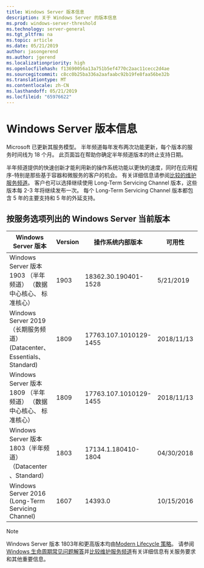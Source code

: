 ```yaml
---
title: Windows Server 版本信息
description: 关于 Windows Server 的版本信息
ms.prod: windows-server-threshold
ms.technology: server-general
ms.tgt_pltfrm: na
ms.topic: article
ms.date: 05/21/2019
author: jasongerend
ms.author: jgerend
ms.localizationpriority: high
ms.openlocfilehash: f13690056a13a751b5ef4770c2aac11cecc2d4ae
ms.sourcegitcommit: c8cc0b25ba336a2aafaabc92b19fe8faa56be32b
ms.translationtype: MT
ms.contentlocale: zh-CN
ms.lasthandoff: 05/21/2019
ms.locfileid: "65976622"
---
```

# <a name="windows-server-release-information"></a>Windows Server 版本信息

Microsoft 已更新其服务模型。 半年频道每年发布两次功能更新，每个版本的服务时间线为 18 个月。 此页面旨在帮助你确定半年频道版本的终止支持日期。

半年频道提供的快速创新才能利用新的操作系统功能以更快的速度，同时在应用程序-特别是那些基于容器和微服务的客户的机会。 有关详细信息请参阅[比较的维护服务频道](..\get-started-19\servicing-channels-19.md)。 客户也可以选择继续使用 Long-Term Servicing Channel 版本，这些版本每 2-3 年将继续发布一次。 每个 Long-Term Servicing Channel 版本都包含 5 年的主要支持和 5 年的外延支持。

## <a name="windows-server-current-versions-by-servicing-option"></a>按服务选项列出的 Windows Server 当前版本

| Windows Server 版本 | Version | 操作系统内部版本 | 可用性 | 主要支持结束日期|外延支持结束日期 |
|----------------|---------|----------|----------|---------|----------|
| Windows Server 版本 1903 （半年频道） （数据中心核心、 标准核心） | 1903  | 18362.30.190401-1528 | 5/21/2019 | 12/08/2020 | 查看说明 |
|Windows Server 2019 （长期服务频道） (Datacenter、 Essentials、 Standard)|1809|17763.107.1010129-1455|2018/11/13|2024/01/09|2029/01/09|
|Windows Server 版本 1809 （半年频道） （数据中心核心、 标准核心）|1809|17763.107.1010129-1455|2018/11/13|5/12/2020|查看说明|
| Windows Server 版本 1803（半年频道）（Datacenter、Standard）| 1803 |17134.1.180410-1804 |04/30/2018| 11/12/2019|查看说明|
| Windows Server 2016 (Long-Term Servicing Channel)| 1607 | 14393.0 | 10/15/2016 |01/11/2022| 2027/01/11|

>[!NOTE]
> Windows Server 版本 1803年和更高版本均由[Modern Lifecycle 策略](https://support.microsoft.com/help/30881)。 请参阅[Windows 生命周期常见问题解答](https://support.microsoft.com/help/18581/lifecycle-faq-windows-products)并[比较维护服务频道](..\get-started-19\servicing-channels-19.md)有关详细信息有关服务要求和其他重要信息。
